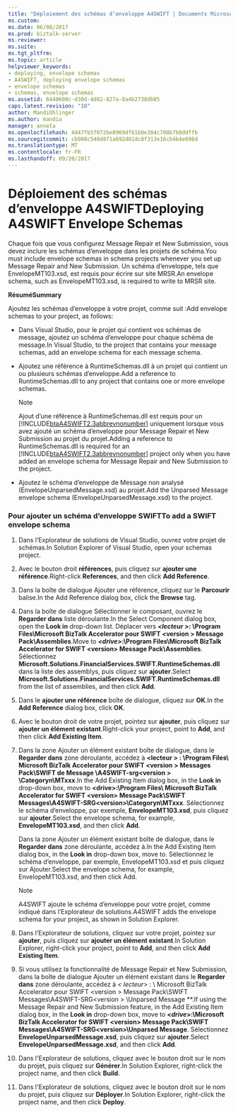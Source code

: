```yaml
---
title: "Déploiement des schémas d’enveloppe A4SWIFT | Documents Microsoft"
ms.custom: 
ms.date: 06/08/2017
ms.prod: biztalk-server
ms.reviewer: 
ms.suite: 
ms.tgt_pltfrm: 
ms.topic: article
helpviewer_keywords:
- deploying, envelope schemas
- A4SWIFT, deploying envelope schemas
- envelope schemas
- schemas, envelope schemas
ms.assetid: 6440608c-d30d-4d82-827a-8a4b2738db85
caps.latest.revision: "10"
author: MandiOhlinger
ms.author: mandia
manager: anneta
ms.openlocfilehash: 4d47fb5f072be8969df61b0e384c700b7b0ddffb
ms.sourcegitcommit: cb908c540d8f1a692d01dc8f313e16cb4b4e696d
ms.translationtype: MT
ms.contentlocale: fr-FR
ms.lasthandoff: 09/20/2017
---
```

# <a name="deploying-a4swift-envelope-schemas"></a><span data-ttu-id="990e0-102">Déploiement des schémas d’enveloppe A4SWIFT</span><span class="sxs-lookup"><span data-stu-id="990e0-102">Deploying A4SWIFT Envelope Schemas</span></span>
<span data-ttu-id="990e0-103">Chaque fois que vous configurez Message Repair et New Submission, vous devez inclure les schémas d’enveloppe dans les projets de schéma.</span><span class="sxs-lookup"><span data-stu-id="990e0-103">You must include envelope schemas in schema projects whenever you set up Message Repair and New Submission.</span></span> <span data-ttu-id="990e0-104">Un schéma d’enveloppe, tels que EnvelopeMT103.xsd, est requis pour écrire sur site MRSR.</span><span class="sxs-lookup"><span data-stu-id="990e0-104">An envelope schema, such as EnvelopeMT103.xsd, is required to write to MRSR site.</span></span>  
  
 <span data-ttu-id="990e0-105">**Résumé**</span><span class="sxs-lookup"><span data-stu-id="990e0-105">**Summary**</span></span>  
  
 <span data-ttu-id="990e0-106">Ajoutez les schémas d’enveloppe à votre projet, comme suit :</span><span class="sxs-lookup"><span data-stu-id="990e0-106">Add envelope schemas to your project, as follows:</span></span>  
  
-   <span data-ttu-id="990e0-107">Dans Visual Studio, pour le projet qui contient vos schémas de message, ajoutez un schéma d’enveloppe pour chaque schéma de message.</span><span class="sxs-lookup"><span data-stu-id="990e0-107">In Visual Studio, to the project that contains your message schemas, add an envelope schema for each message schema.</span></span>  
  
-   <span data-ttu-id="990e0-108">Ajoutez une référence à RuntimeSchemas.dll à un projet qui contient un ou plusieurs schémas d’enveloppe.</span><span class="sxs-lookup"><span data-stu-id="990e0-108">Add a reference to RuntimeSchemas.dll to any project that contains one or more envelope schemas.</span></span>  
  
    > [!NOTE]
    >  <span data-ttu-id="990e0-109">Ajout d’une référence à RuntimeSchemas.dll est requis pour un [!INCLUDE[btaA4SWIFT2.3abbrevnonumber](../../includes/btaa4swift2-3abbrevnonumber-md.md)] uniquement lorsque vous avez ajouté un schéma d’enveloppe pour Message Repair et New Submission au projet du projet.</span><span class="sxs-lookup"><span data-stu-id="990e0-109">Adding a reference to RuntimeSchemas.dll is required for an [!INCLUDE[btaA4SWIFT2.3abbrevnonumber](../../includes/btaa4swift2-3abbrevnonumber-md.md)] project only when you have added an envelope schema for Message Repair and New Submission to the project.</span></span>  
  
-   <span data-ttu-id="990e0-110">Ajoutez le schéma d’enveloppe de Message non analysé (EnvelopeUnparsedMessage.xsd) au projet.</span><span class="sxs-lookup"><span data-stu-id="990e0-110">Add the Unparsed Message envelope schema (EnvelopeUnparsedMessage.xsd) to the project.</span></span>  
  
### <a name="to-add-a-swift-envelope-schema"></a><span data-ttu-id="990e0-111">Pour ajouter un schéma d’enveloppe SWIFT</span><span class="sxs-lookup"><span data-stu-id="990e0-111">To add a SWIFT envelope schema</span></span>  
  
1.  <span data-ttu-id="990e0-112">Dans l’Explorateur de solutions de Visual Studio, ouvrez votre projet de schémas.</span><span class="sxs-lookup"><span data-stu-id="990e0-112">In Solution Explorer of Visual Studio, open your schemas project.</span></span>  
  
2.  <span data-ttu-id="990e0-113">Avec le bouton droit **références**, puis cliquez sur **ajouter une référence**.</span><span class="sxs-lookup"><span data-stu-id="990e0-113">Right-click **References**, and then click **Add Reference**.</span></span>  
  
3.  <span data-ttu-id="990e0-114">Dans la boîte de dialogue Ajouter une référence, cliquez sur le **Parcourir** balise.</span><span class="sxs-lookup"><span data-stu-id="990e0-114">In the Add Reference dialog box, click the **Browse** tag.</span></span>  
  
4.  <span data-ttu-id="990e0-115">Dans la boîte de dialogue Sélectionner le composant, ouvrez le **Regarder dans** liste déroulante.</span><span class="sxs-lookup"><span data-stu-id="990e0-115">In the Select Component dialog box, open the **Look in** drop-down list.</span></span> <span data-ttu-id="990e0-116">Déplacer vers   ***\<lecteur >*: \Program Files\Microsoft BizTalk Accelerator pour SWIFT \<version > Message Pack\Assemblies**.</span><span class="sxs-lookup"><span data-stu-id="990e0-116">Move to ***\<drive>*:\Program Files\Microsoft BizTalk Accelerator for SWIFT \<version> Message Pack\Assemblies**.</span></span> <span data-ttu-id="990e0-117">Sélectionnez **Microsoft.Solutions.FinancialServices.SWIFT.RuntimeSchemas.dll** dans la liste des assemblys, puis cliquez sur **ajouter**.</span><span class="sxs-lookup"><span data-stu-id="990e0-117">Select **Microsoft.Solutions.FinancialServices.SWIFT.RuntimeSchemas.dll** from the list of assemblies, and then click **Add**.</span></span>  
  
5.  <span data-ttu-id="990e0-118">Dans le **ajouter une référence** boîte de dialogue, cliquez sur **OK**.</span><span class="sxs-lookup"><span data-stu-id="990e0-118">In the **Add Reference** dialog box, click **OK**.</span></span>  
  
6.  <span data-ttu-id="990e0-119">Avec le bouton droit de votre projet, pointez sur **ajouter**, puis cliquez sur **ajouter un élément existant**.</span><span class="sxs-lookup"><span data-stu-id="990e0-119">Right-click your project, point to **Add**, and then click **Add Existing Item**.</span></span>  
  
7.  <span data-ttu-id="990e0-120">Dans la zone Ajouter un élément existant boîte de dialogue, dans le **Regarder dans** zone déroulante, accédez à  **\<lecteur > : \Program Files\ Microsoft BizTalk Accelerator pour SWIFT \<version > Messages Pack\SWIFT de Message \A4SWIFT-srg\<version > \Categoryn\MTxxx**.</span><span class="sxs-lookup"><span data-stu-id="990e0-120">In the Add Existing Item dialog box, in the **Look in** drop-down box, move to **\<drive>:\Program Files\ Microsoft BizTalk Accelerator for SWIFT \<version> Message Pack\SWIFT Messages\A4SWIFT-SRG\<version>\Categoryn\MTxxx**.</span></span> <span data-ttu-id="990e0-121">Sélectionnez le schéma d’enveloppe, par exemple, **EnvelopeMT103.xsd**, puis cliquez sur **ajouter**.</span><span class="sxs-lookup"><span data-stu-id="990e0-121">Select the envelope schema, for example, **EnvelopeMT103.xsd**, and then click **Add**.</span></span>  
  
     <span data-ttu-id="990e0-122">Dans la zone Ajouter un élément existant boîte de dialogue, dans le **Regarder dans** zone déroulante, accédez à.</span><span class="sxs-lookup"><span data-stu-id="990e0-122">In the Add Existing Item dialog box, in the **Look in** drop-down box, move to.</span></span> <span data-ttu-id="990e0-123">Sélectionnez le schéma d’enveloppe, par exemple, EnvelopeMT103.xsd et puis cliquez sur Ajouter.</span><span class="sxs-lookup"><span data-stu-id="990e0-123">Select the envelope schema, for example, EnvelopeMT103.xsd, and then click Add.</span></span>  
  
    > [!NOTE]
    >  <span data-ttu-id="990e0-124">A4SWIFT ajoute le schéma d’enveloppe pour votre projet, comme indiqué dans l’Explorateur de solutions.</span><span class="sxs-lookup"><span data-stu-id="990e0-124">A4SWIFT adds the envelope schema for your project, as shown in Solution Explorer.</span></span>  
  
8.  <span data-ttu-id="990e0-125">Dans l’Explorateur de solutions, cliquez sur votre projet, pointez sur **ajouter**, puis cliquez sur **ajouter un élément existant**.</span><span class="sxs-lookup"><span data-stu-id="990e0-125">In Solution Explorer, right-click your project, point to **Add**, and then click **Add Existing Item**.</span></span>  
  
9. <span data-ttu-id="990e0-126">Si vous utilisez la fonctionnalité de Message Repair et New Submission, dans la boîte de dialogue Ajouter un élément existant dans le **Regarder dans** zone déroulante, accédez à  **\<* lecteur*> : \ Microsoft BizTalk Accelerator pour SWIFT \<version > Message Pack\SWIFT Messages\A4SWIFT-SRG\<version > \Unparsed Message **.</span><span class="sxs-lookup"><span data-stu-id="990e0-126">If using the Message Repair and New Submission feature, in the Add Existing Item dialog box, in the **Look in** drop-down box, move to **\<*drive*>:\Microsoft BizTalk Accelerator for SWIFT \<version> Message Pack\SWIFT Messages\A4SWIFT-SRG\<version>\Unparsed Message**.</span></span> <span data-ttu-id="990e0-127">Sélectionnez **EnvelopeUnparsedMessage.xsd**, puis cliquez sur **ajouter**.</span><span class="sxs-lookup"><span data-stu-id="990e0-127">Select **EnvelopeUnparsedMessage.xsd**, and then click **Add**.</span></span>  
  
10. <span data-ttu-id="990e0-128">Dans l'Explorateur de solutions, cliquez avec le bouton droit sur le nom du projet, puis cliquez sur **Générer**.</span><span class="sxs-lookup"><span data-stu-id="990e0-128">In Solution Explorer, right-click the project name, and then click **Build**.</span></span>  
  
11. <span data-ttu-id="990e0-129">Dans l'Explorateur de solutions, cliquez avec le bouton droit sur le nom du projet, puis cliquez sur **Déployer**.</span><span class="sxs-lookup"><span data-stu-id="990e0-129">In Solution Explorer, right-click the project name, and then click **Deploy**.</span></span>